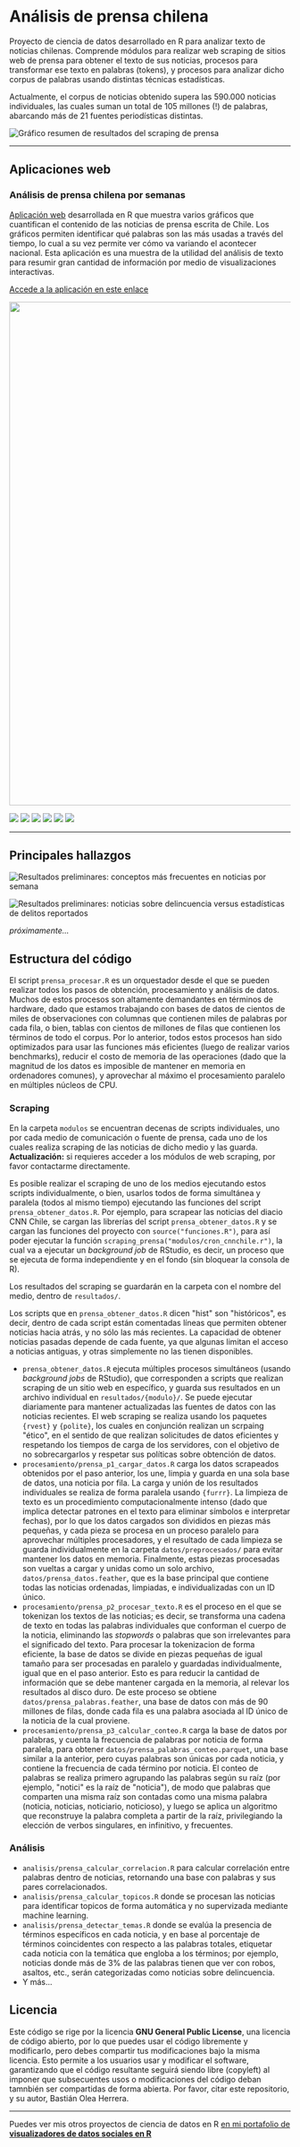 
# Análisis de prensa chilena

Proyecto de ciencia de datos desarrollado en R para analizar texto de noticias chilenas. Comprende módulos para realizar web scraping de sitios web de prensa para obtener el texto de sus noticias, procesos para transformar ese texto en palabras (tokens), y procesos para analizar dicho corpus de palabras usando distintas técnicas estadísticas.

Actualmente, el corpus de noticias obtenido supera las 590.000 noticias individuales, las cuales suman un total de 105 millones (!) de palabras, abarcando más de 21 fuentes periodísticas distintas.

![Gráfico resumen de resultados del scraping de prensa](graficos/datos_prensa_scraping_2024-09-27_a.png)

----

## Aplicaciones web

### Análisis de prensa chilena por semanas

[Aplicación web](https://bastianoleah.shinyapps.io/prensa_chile/) desarrollada en R que muestra varios gráficos que cuantifican el contenido de las noticias de prensa escrita de Chile. Los gráficos permiten identificar qué palabras son las más usadas a través del tiempo, lo cual a su vez permite ver cómo va variando el acontecer nacional. Esta aplicación es una muestra de la utilidad del análisis de texto para resumir gran cantidad de información por medio de visualizaciones interactivas.

[Accede a la aplicación en este enlace](https://bastianoleah.shinyapps.io/prensa_chile/)

<a href = "https://bastianoleah.shinyapps.io/prensa_chile/">
<img src="apps/prensa_semanal/pantallazos/analisis_prensa_chile_semanal.jpg" height="900px" />
</a>

![](apps/prensa_semanal/pantallazos/p1.png)
![](apps/prensa_semanal/pantallazos/p2b.png)
![](apps/prensa_semanal/pantallazos/p3.png)
![](apps/prensa_semanal/pantallazos/p2c.png)
![](apps/prensa_semanal/pantallazos/p4.png)
![](apps/prensa_semanal/pantallazos/p5b.png)

----

## Principales hallazgos

![Resultados preliminares: conceptos más frecuentes en noticias por semana](graficos/noticias_semana_2024-09-05.jpg)

![Resultados preliminares: noticias sobre delincuencia versus estadísticas de delitos reportados](graficos/prensa_delincuencia_vs_reporte3b.jpg)

_próximamente..._

## Estructura del código

El script `prensa_procesar.R` es un orquestador desde el que se pueden realizar todos los pasos de obtención, procesamiento y análisis de datos. Muchos de estos procesos son altamente demandantes en términos de hardware, dado que estamos trabajando con bases de datos de cientos de miles de observaciones con columnas que contienen miles de palabras por cada fila, o bien, tablas con cientos de millones de filas que contienen los términos de todo el corpus. Por lo anterior, todos estos procesos han sido optimizados para usar las funciones más eficientes (luego de realizar varios benchmarks), reducir el costo de memoria de las operaciones (dado que la magnitud de los datos es imposible de mantener en memoria en ordenadores comunes), y aprovechar al máximo el procesamiento paralelo en múltiples núcleos de CPU.

### Scraping
En la carpeta `modulos` se encuentran decenas de scripts individuales, uno por cada medio de comunicación o fuente de prensa, cada uno de los cuales realiza scraping de las noticias de dicho medio y las guarda. **Actualización:** si requieres acceder a los módulos de web scraping, por favor contactarme directamente.

Es posible realizar el scraping de uno de los medios ejecutando estos scripts individualmente, o bien, usarlos todos de forma simultánea y paralela (todos al mismo tiempo) ejecutando las funciones del script `prensa_obtener_datos.R`. Por ejemplo, para scrapear las noticias del diacio CNN Chile, se cargan las librerías del script `prensa_obtener_datos.R` y se cargan las funciones del proyecto con `source("funciones.R")`, para así poder ejecutar la función `scraping_prensa("modulos/cron_cnnchile.r")`, la cual va a ejecutar un _background job_ de RStudio, es decir, un proceso que se ejecuta de forma independiente y en el fondo (sin bloquear la consola de R). 

Los resultados del scraping se guardarán en la carpeta con el nombre del medio, dentro de `resultados/`. 

Los scripts que en `prensa_obtener_datos.R` dicen "hist" son "históricos", es decir, dentro de cada script están comentadas líneas que permiten obtener noticias hacia atrás, y no sólo las más recientes. La capacidad de obtener noticias pasadas depende de cada fuente, ya que algunas limitan el acceso a noticias antiguas, y otras simplemente no las tienen disponibles.

- `prensa_obtener_datos.R` ejecuta múltiples procesos simultáneos (usando _background jobs_ de RStudio), que corresponden a scripts que realizan scraping de un sitio web en específico, y guarda sus resultados en un archivo individual en `resultados/{modulo}/`. Se puede ejecutar diariamente para mantener actualizadas las fuentes de datos con las noticias recientes. El web scraping se realiza usando los paquetes `{rvest}` y `{polite}`, los cuales en conjunción realizan un scrpaing "ético", en el sentido de que realizan solicitudes de datos eficientes y respetando los tiempos de carga de los servidores, con el objetivo de no sobrecargarlos y respetar sus políticas sobre obtención de datos.
- `procesamiento/prensa_p1_cargar_datos.R` carga los datos scrapeados obtenidos por el paso anterior, los une, limpia y guarda en una sola base de datos, una noticia por fila. La carga y unión de los resultados individuales se realiza de forma paralela usando `{furrr}`. La limpieza de texto es un procedimiento computacionalmente intenso (dado que implica detectar patrones en el texto para eliminar símbolos e interpretar fechas), por lo que los datos cargados son divididos en piezas más pequeñas, y cada pieza se procesa en un proceso paralelo para aprovechar múltiples procesadores, y el resultado de cada limpieza se guarda individualmente en la carpeta `datos/preprocesados/` para evitar mantener los datos en memoria. Finalmente, estas piezas procesadas son vueltas a cargar y unidas como un solo archivo, `datos/prensa_datos.feather`, que es la base principal que contiene todas las noticias ordenadas, limpiadas, e individualizadas con un ID único.
- `procesamiento/prensa_p2_procesar_texto.R` es el proceso en el que se tokenizan los textos de las noticias; es decir, se transforma una cadena de texto en todas las palabras individuales que conforman el cuerpo de la noticia, eliminando las _stopwords_ o palabras que son irrelevantes para el significado del texto. Para procesar la tokenizacion de forma eficiente, la base de datos se divide en piezas pequeñas de igual tamaño para ser procesadas en paralelo y guardadas individualmente, igual que en el paso anterior. Esto es para reducir la cantidad de información que se debe mantener cargada en la memoria, al relevar los resultados al disco duro. De este proceso se obtiene `datos/prensa_palabras.feather`, una base de datos con más de 90 millones de filas, donde cada fila es una palabra asociada al ID único de la noticia de la cual proviene.
- `procesamiento/prensa_p3_calcular_conteo.R` carga la base de datos por palabras, y cuenta la frecuencia de palabras por noticia de forma paralela, para obtener `datos/prensa_palabras_conteo.parquet`, una base similar a la anterior, pero cuyas palabras son únicas por cada noticia, y contiene la frecuencia de cada término por noticia. El conteo de palabras se realiza primero agrupando las palabras según su raíz (por ejemplo, "notici" es la raíz de "noticia"), de modo que palabras que comparten una misma raíz son contadas como una misma palabra (noticia, noticias, noticiario, noticioso), y luego se aplica un algoritmo que reconstruye la palabra completa a partir de la raíz, privilegiando la elección de verbos singulares, en infinitivo, y frecuentes.

### Análisis
- `analisis/prensa_calcular_correlacion.R` para calcular correlación entre palabras dentro de noticias, retornando una base con palabras y sus pares correlacionados.
- `analisis/prensa_calcular_topicos.R` donde se procesan las noticias para identificar topicos de forma automática y no supervizada mediante machine learning.
- `analisis/prensa_detectar_temas.R` donde se evalúa la presencia de términos específicos en cada noticia, y en base al porcentaje de términos coincidentes con respecto a las palabras totales, etiquetar cada noticia con la temática que engloba a los términos; por ejemplo, noticias donde más de 3% de las palabras tienen que ver con robos, asaltos, etc., serán categorizadas como noticias sobre delincuencia.
- Y más...


## Licencia
Este código se rige por la licencia **GNU General Public License**, una licencia de código abierto, por lo que puedes usar el código libremente y modificarlo, pero debes compartir tus modificaciones bajo la misma licencia. Esto permite a los usuarios usar y modificar el software, garantizando que el código resultante seguirá siendo libre (copyleft) al imponer que subsecuentes usos o modificaciones del código deban tamnbién ser compartidas de forma abierta. Por favor, citar este repositorio, y su autor, Bastián Olea Herrera.


----
 
Puedes ver mis otros proyectos de ciencia de datos en R [en mi portafolio de **visualizadores de datos sociales en R**](https://bastianolea.github.io/shiny_apps/)
